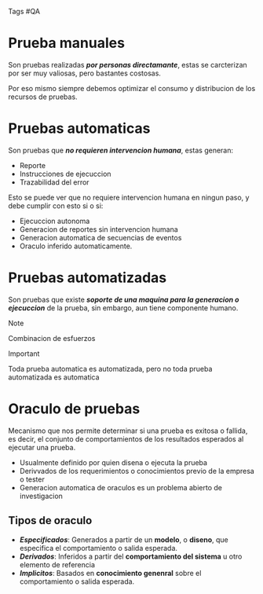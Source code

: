 Tags #QA 

# Prueba manuales
Son pruebas realizadas ***por personas directamante***, estas se carcterizan por ser muy valiosas, pero bastantes costosas.

Por eso mismo siempre debemos optimizar el consumo y distribucion de los recursos de pruebas.


# Pruebas automaticas
Son pruebas que ***no requieren intervencion humana***, estas generan:

- Reporte
- Instrucciones de ejecuccion
- Trazabilidad del error

Esto se puede ver que no requiere intervencion humana en ningun paso, y debe cumplir con esto si o si:

- Ejecuccion autonoma
- Generacion de reportes sin intervencion humana
- Generacion automatica de secuencias de eventos
- Oraculo inferido automaticamente.

# Pruebas automatizadas
Son pruebas que existe ***soporte de una maquina para la generacion o ejecuccion*** de la prueba, sin embargo, aun tiene componente humano.

>[!NOTE]
>Combinacion de esfuerzos


>[!IMPORTANT]
>Toda prueba automatica es automatizada, pero no toda prueba automatizada es automatica


# Oraculo de pruebas

Mecanismo que nos permite determinar si una prueba es exitosa o fallida, es decir, el conjunto de comportamientos de los resultados esperados al ejecutar una prueba.

- Usualmente definido por quien disena o ejecuta la prueba
- Derivvados de los requerimientos o conocimientos previo de la empresa o tester
- Generacion automatica de oraculos es un problema abierto de investigacion

## Tipos de oraculo
- ***Especificados***: Generados a partir de un **modelo**, o **diseno**, que especifica el comportamiento o salida esperada.
- ***Derivados***: Inferidos a partir del **comportamiento del sistema** u otro elemento de referencia
- ***Implicitos***: Basados en **conocimiento genenral** sobre el comportamiento o salida esperada.

